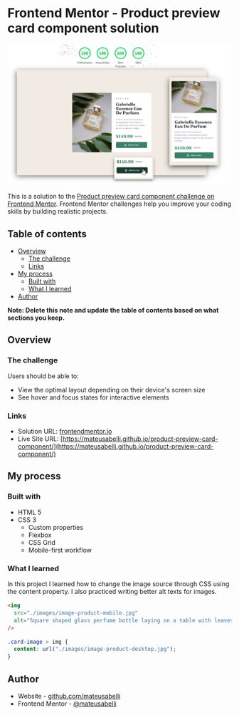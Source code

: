 # Frontend Mentor - Product preview card component solution

![](./images/app-preview.jpg)

This is a solution to the [Product preview card component challenge on Frontend Mentor](https://www.frontendmentor.io/challenges/product-preview-card-component-GO7UmttRfa). Frontend Mentor challenges help you improve your coding skills by building realistic projects.

## Table of contents

- [Overview](#overview)
  - [The challenge](#the-challenge)
  - [Links](#links)
- [My process](#my-process)
  - [Built with](#built-with)
  - [What I learned](#what-i-learned)
- [Author](#author)

**Note: Delete this note and update the table of contents based on what sections you keep.**

## Overview

### The challenge

Users should be able to:

- View the optimal layout depending on their device's screen size
- See hover and focus states for interactive elements

### Links

- Solution URL: [frontendmentor.io](https://www.frontendmentor.io/solutions/responsive-component-written-in-html-and-css-SrL100S2q9)
- Live Site URL: [https://mateusabelli.github.io/product-preview-card-component/](https://mateusabelli.github.io/product-preview-card-component/)

## My process

### Built with

- HTML 5
- CSS 3
  - Custom properties
  - Flexbox
  - CSS Grid
  - Mobile-first workflow

### What I learned

In this project I learned how to change the image source through CSS using the content property. I also practiced writing better alt texts for images.

```html
<img
  src="./images/image-product-mobile.jpg"
  alt="Square shaped glass perfume bottle laying on a table with leaves around it"
/>
```

```css
.card-image > img {
  content: url("./images/image-product-desktop.jpg");
}
```

## Author

- Website - [github.com/mateusabelli](https://github.com/mateusabelli)
- Frontend Mentor - [@mateusabelli](https://www.frontendmentor.io/profile/mateusabelli)
